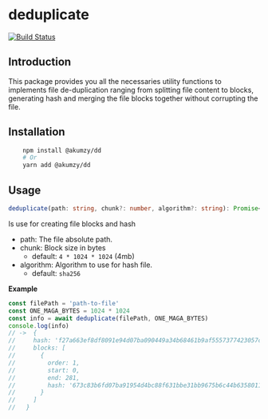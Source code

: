 # deduplicate

[![Build Status](https://travis-ci.com/Akumzy/deduplicate.svg?branch=master)](https://travis-ci.com/Akumzy/deduplicate)

## Introduction

This package provides you all the necessaries utility functions to implements file de-duplication ranging from splitting file content to blocks, generating hash and merging the file blocks together without corrupting the file.

## Installation

```bash
    npm install @akumzy/dd
    # Or
    yarn add @akumzy/dd
```

## Usage

```ts
deduplicate(path: string, chunk?: number, algorithm?: string): Promise<Deduplicate.HashObject>
```

Is use for creating file blocks and hash

- path: The file absolute path.
- chunk: Block size in bytes
  - default: `4 * 1024 * 1024` (4mb)
- algorithm: Algorithm to use for hash file.
  - default: `sha256`

**Example**

```js
const filePath = 'path-to-file'
const ONE_MAGA_BYTES = 1024 * 1024
const info = await deduplicate(filePath, ONE_MAGA_BYTES)
console.log(info)
// ->  {
//     hash: 'f27a663ef8df8091e94d07ba090449a34b68461b9af5557377423057ce902484',
//     blocks: [
//       {
//         order: 1,
//         start: 0,
//         end: 281,
//         hash: '673c83b6fd07ba91954d4bc88f631bbe31bb9675b6c44b635801157c0ba94861'
//       }
//     ]
//   }
```
